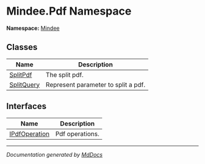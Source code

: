 ﻿<!--  
  <auto-generated>   
    The contents of this file were generated by a tool.  
    Changes to this file may be list if the file is regenerated  
  </auto-generated>   
-->

# Mindee.Pdf Namespace

**Namespace:** [Mindee](../index.md)  

## Classes

| Name                              | Description                         |
| --------------------------------- | ----------------------------------- |
| [SplitPdf](SplitPdf/index.md)     | The split pdf.                      |
| [SplitQuery](SplitQuery/index.md) | Represent parameter to split a pdf. |

## Interfaces

| Name                                    | Description     |
| --------------------------------------- | --------------- |
| [IPdfOperation](IPdfOperation/index.md) | Pdf operations. |

___

*Documentation generated by [MdDocs](https://github.com/ap0llo/mddocs)*
